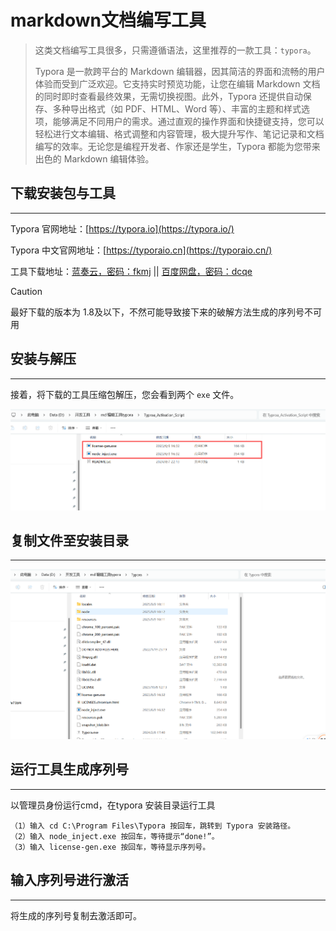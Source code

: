 # markdown文档编写工具



> 这类文档编写工具很多，只需遵循语法，这里推荐的一款工具：`typora`。
>
> Typora 是一款跨平台的 Markdown 编辑器，因其简洁的界面和流畅的用户体验而受到广泛欢迎。它支持实时预览功能，让您在编辑 Markdown 文档的同时即时查看最终效果，无需切换视图。此外，Typora 还提供自动保存、多种导出格式（如 PDF、HTML、Word 等）、丰富的主题和样式选项，能够满足不同用户的需求。通过直观的操作界面和快捷键支持，您可以轻松进行文本编辑、格式调整和内容管理，极大提升写作、笔记记录和文档编写的效率。无论您是编程开发者、作家还是学生，Typora 都能为您带来出色的 Markdown 编辑体验。





## 下载安装包与工具

------

Typora 官网地址：[https://typora.io](https://typora.io/)

Typora 中文官网地址：[https://typoraio.cn](https://typoraio.cn/)

工具下载地址：[蓝奏云，密码：fkmj](https://www.lanzouh.com/i7j9H26waded) || [百度网盘，密码：dcqe](https://pan.baidu.com/s/1gga2OZ732Xvig1QKn52NHQ)

> [!CAUTION]
>
> 最好下载的版本为 1.8及以下，不然可能导致接下来的破解方法生成的序列号不可用



## 安装与解压

------

接着，将下载的工具压缩包解压，您会看到两个 `exe` 文件。

![p1.png](/p1.png ':size=WIDTHxHEIGHT')


## 复制文件至安装目录

------

![p2.png](/p2.png ':size=WIDTHxHEIGHT')


## 运行工具生成序列号

------

以管理员身份运行cmd，在typora 安装目录运行工具

```
（1）输入 cd C:\Program Files\Typora 按回车，跳转到 Typora 安装路径。
（2）输入 node_inject.exe 按回车，等待提示“done!”。
（3）输入 license-gen.exe 按回车，等待显示序列号。
```

## 输入序列号进行激活

------

将生成的序列号复制去激活即可。



